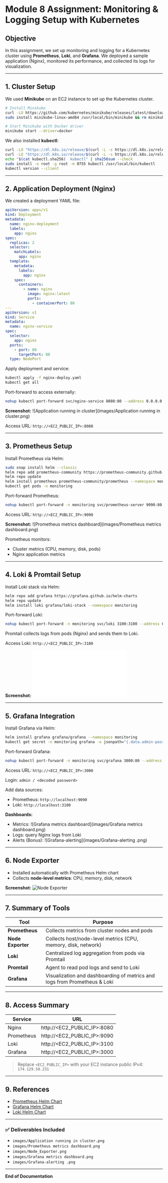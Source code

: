 # Module 8 Assignment: Monitoring & Logging Setup with Kubernetes

## Objective

In this assignment, we set up monitoring and logging for a Kubernetes cluster using **Prometheus**, **Loki**, and **Grafana**. We deployed a sample application (Nginx), monitored its performance, and collected its logs for visualization.

---

## 1. Cluster Setup

We used **Minikube** on an EC2 instance to set up the Kubernetes cluster.

```bash
# Install Minikube
curl -LO https://github.com/kubernetes/minikube/releases/latest/download/minikube-linux-amd64
sudo install minikube-linux-amd64 /usr/local/bin/minikube && rm minikube-linux-amd64

# Start Minikube with Docker driver
minikube start --driver=docker
```

We also installed **kubectl**:

```bash
curl -LO "https://dl.k8s.io/release/$(curl -L -s https://dl.k8s.io/release/stable.txt)/bin/linux/amd64/kubectl"
curl -LO "https://dl.k8s.io/release/$(curl -L -s https://dl.k8s.io/release/stable.txt)/bin/linux/amd64/kubectl.sha256"
echo "$(cat kubectl.sha256)  kubectl" | sha256sum --check
sudo install -o root -g root -m 0755 kubectl /usr/local/bin/kubectl
kubectl version --client
```

---

## 2. Application Deployment (Nginx)

We created a deployment YAML file:

```yaml
apiVersion: apps/v1
kind: Deployment
metadata:
  name: nginx-deployment
  labels:
    app: nginx
spec:
  replicas: 2
  selector:
    matchLabels:
      app: nginx
  template:
    metadata:
      labels:
        app: nginx
    spec:
      containers:
        - name: nginx
          image: nginx:latest
          ports:
            - containerPort: 80
---
apiVersion: v1
kind: Service
metadata:
  name: nginx-service
spec:
  selector:
    app: nginx
  ports:
    - port: 80
      targetPort: 80
  type: NodePort
```

Apply deployment and service:

```bash
kubectl apply -f nginx-deploy.yaml
kubectl get all
```

Port-forward to access externally:

```bash
nohup kubectl port-forward svc/nginx-service 8080:80 --address 0.0.0.0 > nginx.log 2>&1 &
```

**Screenshot:**  ![Application running in cluster](images/Application running in cluster.png)

Access URL: `http://<EC2_PUBLIC_IP>:8080`

---

## 3. Prometheus Setup

Install Prometheus via Helm:

```bash
sudo snap install helm --classic
helm repo add prometheus-community https://prometheus-community.github.io/helm-charts
helm repo update
helm install prometheus prometheus-community/prometheus --namespace monitoring --create-namespace
kubectl get pods -n monitoring
```

Port-forward Prometheus:

```bash
nohup kubectl port-forward -n monitoring svc/prometheus-server 9090:80 --address 0.0.0.0 > prometheus.log 2>&1 &
```

Access URL: `http://<EC2_PUBLIC_IP>:9090`

**Screenshot:**  ![Prometheus metrics dashboard](images/Prometheus metrics dashboard.png)

Prometheus monitors:

* Cluster metrics (CPU, memory, disk, pods)
* Nginx application metrics

---

## 4. Loki & Promtail Setup

Install Loki stack via Helm:

```bash
helm repo add grafana https://grafana.github.io/helm-charts
helm repo update
helm install loki grafana/loki-stack --namespace monitoring
```

Port-forward Loki:

```bash
nohup kubectl port-forward -n monitoring svc/loki 3100:3100 --address 0.0.0.0 > loki.log 2>&1 &
```

Promtail collects logs from pods (Nginx) and sends them to Loki.

Access Loki: `http://<EC2_PUBLIC_IP>:3100`

**Screenshot:**  ![Loki Logs](images/loki.log)

---

## 5. Grafana Integration

Install Grafana via Helm:

```bash
helm install grafana grafana/grafana --namespace monitoring
kubectl get secret -n monitoring grafana -o jsonpath="{.data.admin-password}" | base64 --decode ; echo
```

Port-forward Grafana:

```bash
nohup kubectl port-forward -n monitoring svc/grafana 3000:80 --address 0.0.0.0 > grafana.log 2>&1 &
```

Access URL: `http://<EC2_PUBLIC_IP>:3000`

Login: `admin / <decoded password>`

Add data sources:

* Prometheus: `http://localhost:9090`
* Loki: `http://localhost:3100`

**Dashboards:**

* Metrics: ![Grafana metrics dashboard](images/Grafana metrics dashboard.png)
* Logs: query Nginx logs from Loki
* Alerts (Bonus): ![Grafana-alerting](images/Grafana-alerting .png)

---

## 6. Node Exporter

* Installed automatically with Prometheus Helm chart
* Collects **node-level metrics**: CPU, memory, disk, network

**Screenshot:**  ![Node Exporter](images/Node_Exporter.png)

---

## 7. Summary of Tools

| Tool              | Purpose                                                                   |
| ----------------- | ------------------------------------------------------------------------- |
| **Prometheus**    | Collects metrics from cluster nodes and pods                              |
| **Node Exporter** | Collects host/node-level metrics (CPU, memory, disk, network)             |
| **Loki**          | Centralized log aggregation from pods via Promtail                        |
| **Promtail**      | Agent to read pod logs and send to Loki                                   |
| **Grafana**       | Visualization and dashboarding of metrics and logs from Prometheus & Loki |

---

## 8. Access Summary

| Service    | URL                         |
| ---------- | --------------------------- |
| Nginx      | http://<EC2_PUBLIC_IP>:8080 |
| Prometheus | http://<EC2_PUBLIC_IP>:9090 |
| Loki       | http://<EC2_PUBLIC_IP>:3100 |
| Grafana    | http://<EC2_PUBLIC_IP>:3000 |

> Replace `<EC2_PUBLIC_IP>` with your EC2 instance public IPv4: `174.129.50.231`

---

## 9. References

* [Prometheus Helm Chart](https://prometheus-community.github.io/helm-charts)
* [Grafana Helm Chart](https://grafana.github.io/helm-charts)
* [Loki Helm Chart](https://grafana.github.io/helm-charts)

---

### ✅ Deliverables Included

* `images/Application running in cluster.png`
* `images/Prometheus metrics dashboard.png`
* `images/Node_Exporter.png`
* `images/Grafana metrics dashboard.png`
* `images/Grafana-alerting .png`

---

**End of Documentation**
